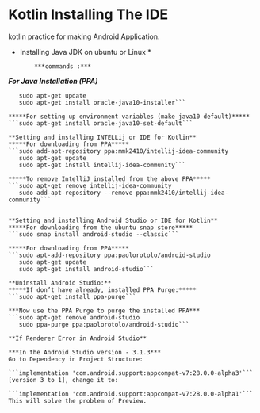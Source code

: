 # Kotlin Installing The IDE
kotlin practice for making Android Application.

* Installing Java JDK on ubuntu or Linux *

          ***commands :***

*****For Java Installation (PPA)*****

```sudo add-apt-repository ppa:linuxuprising/java
   sudo apt-get update
   sudo apt-get install oracle-java10-installer```

*****For setting up environment variables (make java10 default)*****
```sudo apt-get install oracle-java10-set-default```

**Setting and installing INTELLij or IDE for Kotlin**
*****For downloading from PPA*****
```sudo add-apt-repository ppa:mmk2410/intellij-idea-community
   sudo apt-get update
   sudo apt-get install intellij-idea-community```

*****To remove IntelliJ installed from the above PPA*****
```sudo apt-get remove intellij-idea-community
   sudo add-apt-repository --remove ppa:mmk2410/intellij-idea-community```


**Setting and installing Android Studio or IDE for Kotlin**
*****For downloading from the ubuntu snap store*****
```sudo snap install android-studio --classic```

*****For downloading from PPA*****
```sudo apt-add-repository ppa:paolorotolo/android-studio
   sudo apt-get update
   sudo apt-get install android-studio```

**Uninstall Android Studio:**
*****If don’t have already, installed PPA Purge:*****
```sudo apt-get install ppa-purge```

***Now use the PPA Purge to purge the installed PPA***
```sudo apt-get remove android-studio
   sudo ppa-purge ppa:paolorotolo/android-studio```

**If Renderer Error in Android Studio**

***In the Android Studio version - 3.1.3*** 
Go to Dependency in Project Structure:

```implementation 'com.android.support:appcompat-v7:28.0.0-alpha3'```
[version 3 to 1], change it to:

```implementation 'com.android.support:appcompat-v7:28.0.0-alpha1'```
This will solve the problem of Preview.

